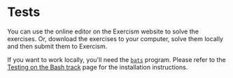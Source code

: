 # Tests

You can use the online editor on the Exercism website to solve the exercises.
Or, download the exercises to your computer, solve them locally and then submit them to Exercism.

If you want to work locally, you'll need the [`bats`][bats] program.
Please refer to the [Testing on the Bash track][test-bash] page for the installation instructions.

[bats]: https://github.com/bats-core/bats-core
[test-bash]: https://exercism.org/docs/tracks/bash/tests
